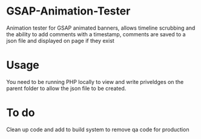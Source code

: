 # GSAP-Animation-Tester
Animation tester for GSAP animated banners, allows timeline scrubbing and the ability to add comments with a timestamp, comments are saved to a json file and displayed on page if they exist
# Usage
You need to be running PHP locally to view and write priveldges on the parent folder to allow the json file to be created.
# To do
Clean up code and add to build system to remove qa code for production
